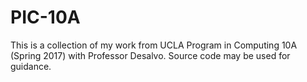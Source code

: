 # PIC-10A
This is a collection of my work from UCLA Program in Computing 10A (Spring 2017) with Professor Desalvo.  Source code may be used for guidance.
